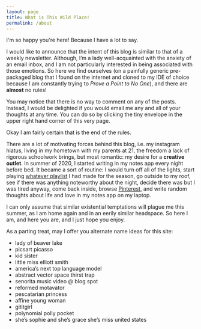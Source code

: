 ```yaml
---
layout: page
title: What is This Wild Place!
permalink: /about
---
```

<!-- ![Me Having Fun](me-having-fun.JPEG "Me Having Fun") -->

I'm so happy you're here! Because I have a lot to say.

I would like to announce that the intent of this blog is similar to that of a weekly newsletter. Although, I’m a lady well-acquainted with the anxiety of an email inbox, and I am not particularly interested in being associated with those emotions. So here we find ourselves (on a painfully generic pre-packaged blog that I found on the internet and cloned to my IDE of choice because I am constantly trying to _Prove a Point to No One_), and there are **almost** no rules! 

You may notice that there is no way to comment on any of the posts. Instead, I would be delighted if you would email me any and all of your thoughts at any time. You can do so by clicking the tiny envelope in the upper right hand corner of this very page.

Okay I am fairly certain that is the end of the rules. 

There are a lot of motivating forces behind this blog, i.e. my instagram hiatus, living in my hometown with my parents at 21, the freedom a lack of rigorous schoolwork brings, but most romantic: my desire for a **creative outlet**. In summer of 2020, I started writing in my notes app every night before bed. It became a sort of routine: I would turn off all of the lights, start playing [whatever playlist](https://open.spotify.com/playlist/1V1In2SScaYfSSz3hjYQlJ?si=0b6e71c94e394e04) I had made for the season, go outside to my roof, see if there was anything noteworthy about the night, decide there was but I was tired anyway, come back inside, browse [Pinterest](https://www.pinterest.com/sophieggeee/_saved/), and write random thoughts about life and love in my notes app on my laptop. 

I can only assume that similar existential temptations will plague me this summer, as I am home again and in an eerily similar headspace. So here I am, and here you are, and I just hope you enjoy.

As a parting treat, may I offer you alternate name ideas for this site:

* lady of beaver lake
* picsart picasso
* kid sister
* little miss elliott smith
* america’s next top language model
* abstract vector space thirst trap
* senorita music video @ blog spot 
* reformed motavator
* pescatarian princess 
* affine young woman 
* gititgirl 
* polynomial polly pocket
* she’s sophie and she’s grace she’s miss united states 


